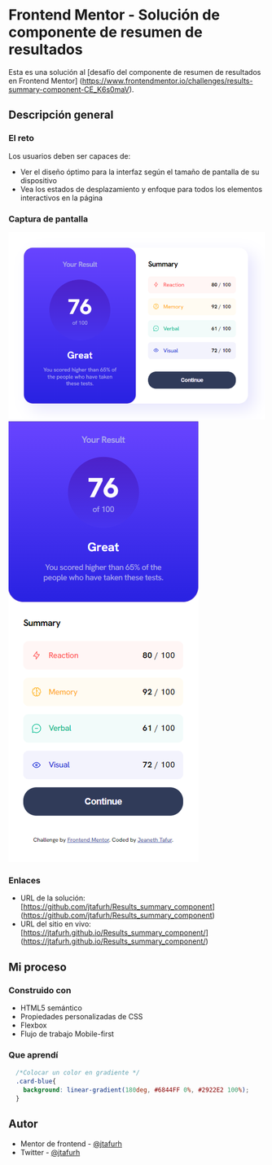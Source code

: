 # Frontend Mentor - Solución de componente de resumen de resultados

Esta es una solución al [desafío del componente de resumen de resultados en Frontend Mentor] (https://www.frontendmentor.io/challenges/results-summary-component-CE_K6s0maV). 


## Descripción general

### El reto

Los usuarios deben ser capaces de:

- Ver el diseño óptimo para la interfaz según el tamaño de pantalla de su dispositivo
- Vea los estados de desplazamiento y enfoque para todos los elementos interactivos en la página

### Captura de pantalla

![](/1_results-summary-component-main/capturas/desktop.png)
![](/1_results-summary-component-main/capturas/mobile.png)

### Enlaces

- URL de la solución: [https://github.com/jtafurh/Results_summary_component] (https://github.com/jtafurh/Results_summary_component)
- URL del sitio en vivo: [https://jtafurh.github.io/Results_summary_component/] (https://jtafurh.github.io/Results_summary_component/)

## Mi proceso

### Construido con

- HTML5 semántico
- Propiedades personalizadas de CSS
- Flexbox
- Flujo de trabajo Mobile-first


### Que aprendí

```css
  /*Colocar un color en gradiente */
  .card-blue{
    background: linear-gradient(180deg, #6844FF 0%, #2922E2 100%);
  }
```

## Autor

- Mentor de frontend - [@jtafurh](https://www.frontendmentor.io/profile/jtafurh)
- Twitter - [@jtafurh](https://www.twitter.com/jtafurh)

